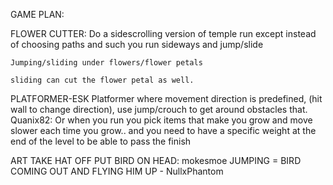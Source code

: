 GAME PLAN:

FLOWER CUTTER:
	Do a sidescrolling version of temple run except instead of choosing paths and such you run sideways and jump/slide
	
	Jumping/sliding under flowers/flower petals
	
	sliding can cut the flower petal as well. 

PLATFORMER-ESK
	Platformer where movement direction is predefined, (hit wall to change direction), use jump/crouch to get around obstacles that.
	Quanix82: Or when you run you pick items that make you grow and move slower each time you grow.. and you need to have a specific weight at the end of the level to be able to pass the finish
	
	
ART
	TAKE HAT OFF PUT BIRD ON HEAD: mokesmoe
	JUMPING = BIRD COMING OUT AND FLYING HIM UP - NullxPhantom
